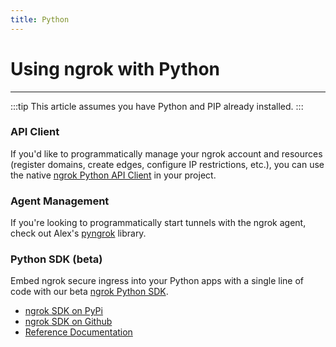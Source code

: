```yaml
---
title: Python
---
```


# Using ngrok with Python
------------

:::tip
This article assumes you have Python and PIP already installed.
:::

### API Client
If you'd like to programmatically manage your ngrok account and resources (register domains, create edges, configure IP restrictions, etc.), you can use the native [ngrok Python API Client](https://github.com/ngrok/ngrok-api-python) in your project.

### Agent Management
If you're looking to programmatically start tunnels with the ngrok agent, check out Alex's [pyngrok](https://github.com/alexdlaird/pyngrok) library.

### Python SDK (beta)
Embed ngrok secure ingress into your Python apps with a single line of code with our beta [ngrok Python SDK](https://github.com/ngrok/ngrok-py).

*   [ngrok SDK on PyPi](https://pypi.org/project/ngrok/)
*   [ngrok SDK on Github](https://github.com/ngrok/ngrok-py)
*   [Reference Documentation](https://ngrok.github.io/ngrok-py/)